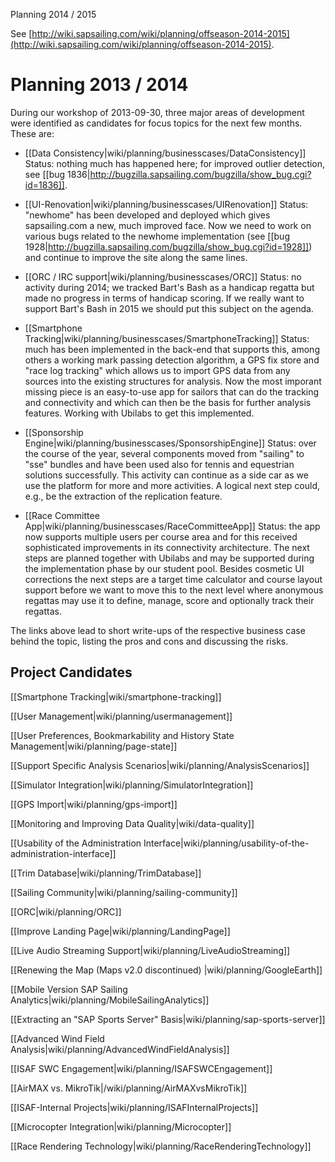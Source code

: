 Planning 2014 / 2015

See [http://wiki.sapsailing.com/wiki/planning/offseason-2014-2015](http://wiki.sapsailing.com/wiki/planning/offseason-2014-2015).

# Planning 2013 / 2014

During our workshop of 2013-09-30, three major areas of development were identified as candidates for focus topics for the next few months. These are:

* [[Data Consistency|wiki/planning/businesscases/DataConsistency]] Status: nothing much has happened here; for improved outlier detection, see [[bug 1836|http://bugzilla.sapsailing.com/bugzilla/show_bug.cgi?id=1836]].

* [[UI-Renovation|wiki/planning/businesscases/UIRenovation]] Status: "newhome" has been developed and deployed which gives sapsailing.com a new, much improved face. Now we need to work on various bugs related to the newhome implementation (see [[bug 1928|http://bugzilla.sapsailing.com/bugzilla/show_bug.cgi?id=1928]]) and continue to improve the site along the same lines.

* [[ORC / IRC support|wiki/planning/businesscases/ORC]] Status: no activity during 2014; we tracked Bart's Bash as a handicap regatta but made no progress in terms of handicap scoring. If we really want to support Bart's Bash in 2015 we should put this subject on the agenda.

* [[Smartphone Tracking|wiki/planning/businesscases/SmartphoneTracking]] Status: much has been implemented in the back-end that supports this, among others a working mark passing detection algorithm, a GPS fix store and "race log tracking" which allows us to import GPS data from any sources into the existing structures for analysis. Now the most imporant missing piece is an easy-to-use app for sailors that can do the tracking and connectivity and which can then be the basis for further analysis features. Working with Ubilabs to get this implemented.

* [[Sponsorship Engine|wiki/planning/businesscases/SponsorshipEngine]] Status: over the course of the year, several components moved from "sailing" to "sse" bundles and have been used also for tennis and equestrian solutions successfully. This activity can continue as a side car as we use the platform for more and more activities. A logical next step could, e.g., be the extraction of the replication feature.

* [[Race Committee App|wiki/planning/businesscases/RaceCommitteeApp]] Status: the app now supports multiple users per course area and for this received sophisticated improvements in its connectivity architecture. The next steps are planned together with Ubilabs and may be supported during the implementation phase by our student pool. Besides cosmetic UI corrections the next steps are a target time calculator and course layout support before we want to move this to the next level where anonymous regattas may use it to define, manage, score and optionally track their regattas.

The links above lead to short write-ups of the respective business case behind the topic, listing the pros and cons and discussing the risks.

## Project Candidates

[[Smartphone Tracking|wiki/smartphone-tracking]]

[[User Management|wiki/planning/usermanagement]]

[[User Preferences, Bookmarkability and History State Management|wiki/planning/page-state]]

[[Support Specific Analysis Scenarios|wiki/planning/AnalysisScenarios]]

[[Simulator Integration|wiki/planning/SimulatorIntegration]]

[[GPS Import|wiki/planning/gps-import]]

[[Monitoring and Improving Data Quality|wiki/data-quality]]

[[Usability of the Administration Interface|wiki/planning/usability-of-the-administration-interface]]

[[Trim Database|wiki/planning/TrimDatabase]]

[[Sailing Community|wiki/planning/sailing-community]]

[[ORC|wiki/planning/ORC]]

[[Improve Landing Page|wiki/planning/LandingPage]]

[[Live Audio Streaming Support|wiki/planning/LiveAudioStreaming]]

[[Renewing the Map (Maps v2.0 discontinued) |wiki/planning/GoogleEarth]]

[[Mobile Version SAP Sailing Analytics|wiki/planning/MobileSailingAnalytics]]

[[Extracting an "SAP Sports Server" Basis|wiki/planning/sap-sports-server]]

[[Advanced Wind Field Analysis|wiki/planning/AdvancedWindFieldAnalysis]]

[[ISAF SWC Engagement|wiki/planning/ISAFSWCEngagement]]

[[AirMAX vs. MikroTik|/wiki/planning/AirMAXvsMikroTik]]

[[ISAF-Internal Projects|wiki/planning/ISAFInternalProjects]]

[[Microcopter Integration|wiki/planning/Microcopter]]

[[Race Rendering Technology|wiki/planning/RaceRenderingTechnology]]